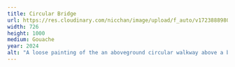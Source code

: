 ```yaml
---
title: Circular Bridge
url: https://res.cloudinary.com/nicchan/image/upload/f_auto/v1723888980/20240331.jpg
width: 726
height: 1000
medium: Gouache
year: 2024
alt: "A loose painting of the an aboveground circular walkway above a busy city street in blues and oranges."
---
```


